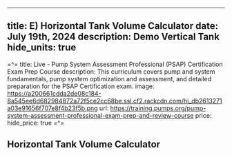 -----
title: E) Horizontal Tank Volume Calculator
date: July 19th, 2024
description: Demo Vertical Tank
hide_units: true
-----
=^=
title: Live - Pump System Assessment Professional (PSAP) Certification Exam Prep Course
description: This curriculum covers pump and system fundamentals, pump system optimization and assessment, and detailed preparation for the PSAP Certification exam. 
image: https://a200661cdda2de08c184-8a545ee6d682984872a72f5ce2cc68be.ssl.cf2.rackcdn.com/hi_db2613271a03e91656f707e8f4b23f5b.png
url: https://training.pumps.org/pump-system-assessment-professional-exam-prep-and-review-course
price: 
hide_price: true
=^=

## Horizontal Tank Volume Calculator


<tank-demo tank_type='Horizontal'/>